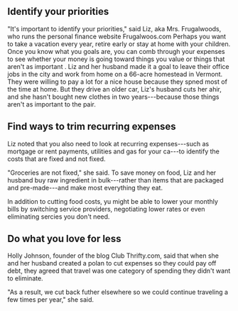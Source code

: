 ## Identify your priorities

"It's important to identify your priorities," said Liz, aka Mrs. Frugalwoods, who runs the personal finance website Frugalwoos.com Perhaps you want to take a vacation every year, retire early or stay at home with your children. Once you know what you goals are, you can comb through your expenses to see whether your money is going toward things you value or things that aren't as important . Liz and her husband made it a goal to leave their office jobs in the city and work from home on a 66-acre homestead in Vermont. They were willing to pay a lot for a nice house because they spned most of the time at home. But they drive an older car, Liz's husband cuts her ahir, and she hasn't bought new clothes in two years---because those things aren't as important to the pair.

## Find ways to trim recurring expenses

Liz noted that you also need to look at recurring expenses---such as mortgage or rent payments, utilities and gas for your ca---to identify the costs that are fixed and not fixed.

"Groceries are not fixed," she said. To save money on food, Liz and her husband buy raw ingredient in bulk---rather than items that are packaged and pre-made---and make most everything they eat.

In addition to cutting food costs, yu might be able to lower your monthly bills by switching service providers, negotiating lower rates or even eliminating sercies you don't need.

## Do what you love for less

Holly Johnson, founder of the blog Club Thrifty.com, said that when she and her husband created a polan to cut expenses so they could pay off debt, they agreed that travel was one category of spending they didn't want to eliminate.

"As a result, we cut back futher elsewhere so we could continue traveling a few times per year," she said.

